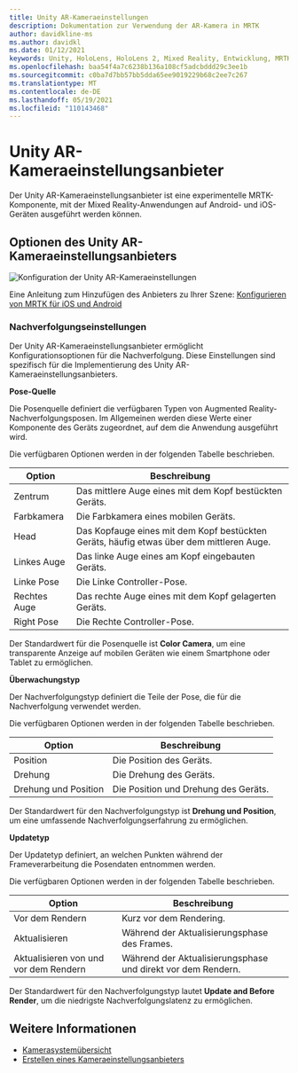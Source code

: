 ```yaml
---
title: Unity AR-Kameraeinstellungen
description: Dokumentation zur Verwendung der AR-Kamera in MRTK
author: davidkline-ms
ms.author: davidkl
ms.date: 01/12/2021
keywords: Unity, HoloLens, HoloLens 2, Mixed Reality, Entwicklung, MRTK, AR-Kamera,
ms.openlocfilehash: baa54f4a7c6238b136a108cf5adcbddd29c3ee1b
ms.sourcegitcommit: c0ba7d7bb57bb5dda65ee9019229b68c2ee7c267
ms.translationtype: MT
ms.contentlocale: de-DE
ms.lasthandoff: 05/19/2021
ms.locfileid: "110143468"
---
```

# <a name="unity-ar-camera-settings-provider"></a>Unity AR-Kameraeinstellungsanbieter

Der Unity AR-Kameraeinstellungsanbieter ist eine experimentelle MRTK-Komponente, mit der Mixed Reality-Anwendungen auf Android- und iOS-Geräten ausgeführt werden können.

## <a name="unity-ar-camera-settings-provider-options"></a>Optionen des Unity AR-Kameraeinstellungsanbieters

![Konfiguration der Unity AR-Kameraeinstellungen](../images/camera-system/UnityArSettingsConfiguration.png)

Eine Anleitung zum Hinzufügen des Anbieters zu Ihrer Szene: [Konfigurieren von MRTK für iOS und Android](../../supported-devices/using-ar-foundation.md)

### <a name="tracking-settings"></a>Nachverfolgungseinstellungen

Der Unity AR-Kameraeinstellungsanbieter ermöglicht Konfigurationsoptionen für die Nachverfolgung. Diese Einstellungen sind spezifisch für die Implementierung des Unity AR-Kameraeinstellungsanbieters.

**Pose-Quelle**

Die Posenquelle definiert die verfügbaren Typen von Augmented Reality-Nachverfolgungsposen. Im Allgemeinen werden diese Werte einer Komponente des Geräts zugeordnet, auf dem die Anwendung ausgeführt wird.

Die verfügbaren Optionen werden in der folgenden Tabelle beschrieben.

| Option | Beschreibung |
| --- | --- |
| Zentrum | Das mittlere Auge eines mit dem Kopf bestückten Geräts. |
| Farbkamera | Die Farbkamera eines mobilen Geräts. |
| Head | Das Kopfauge eines mit dem Kopf bestückten Geräts, häufig etwas über dem mittleren Auge. |
| Linkes Auge | Das linke Auge eines am Kopf eingebauten Geräts. |
| Linke Pose | Die Linke Controller-Pose. |
| Rechtes Auge | Das rechte Auge eines mit dem Kopf gelagerten Geräts. |
| Right Pose | Die Rechte Controller-Pose. |

Der Standardwert für die Posenquelle ist **Color Camera**, um eine transparente Anzeige auf mobilen Geräten wie einem Smartphone oder Tablet zu ermöglichen.

**Überwachungstyp**

Der Nachverfolgungstyp definiert die Teile der Pose, die für die Nachverfolgung verwendet werden.

Die verfügbaren Optionen werden in der folgenden Tabelle beschrieben.

| Option | Beschreibung |
| --- | --- |
| Position | Die Position des Geräts. |
| Drehung | Die Drehung des Geräts. |
| Drehung und Position | Die Position und Drehung des Geräts. |

Der Standardwert für den Nachverfolgungstyp ist **Drehung und Position**, um eine umfassende Nachverfolgungserfahrung zu ermöglichen.

**Updatetyp**

Der Updatetyp definiert, an welchen Punkten während der Frameverarbeitung die Posendaten entnommen werden.

Die verfügbaren Optionen werden in der folgenden Tabelle beschrieben.

| Option | Beschreibung |
| --- | --- |
| Vor dem Rendern | Kurz vor dem Rendering. |
| Aktualisieren | Während der Aktualisierungsphase des Frames. |
| Aktualisieren von und vor dem Rendern | Während der Aktualisierungsphase und direkt vor dem Rendern. |

Der Standardwert für den Nachverfolgungstyp lautet **Update and Before Render**, um die niedrigste Nachverfolgungslatenz zu ermöglichen.

## <a name="see-also"></a>Weitere Informationen

- [Kamerasystemübersicht](camera-system-overview.md)
- [Erstellen eines Kameraeinstellungsanbieters](create-settings-provider.md)
